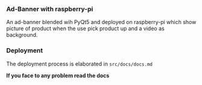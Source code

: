 ### Ad-Banner with raspberry-pi
An ad-banner blended wih PyQt5 and deployed on raspberry-pi which show picture of product when the use pick product up and a video as background.

### Deployment
The deployment process is elaborated in `src/docs/docs.md`

**If you face to any problem read the docs**